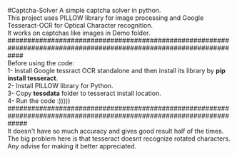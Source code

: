 #Captcha-Solver
A simple captcha solver in python.  
This project uses PILLOW library for image processing and Google Tesseract-OCR for Optical Character recognition.  
It works on captchas like images in Demo folder.   
####################################################################################################################  
Before using the code:  
1- Install Google tessract OCR standalone and then install its library by **pip install tesseract**.  
2- Install PILLOW library for Python.  
3- Copy **tessdata** folder to tesseract install location.  
4- Run the code :)))))  
#####################################################################################################################  
It doesn't have so much accuracy and gives good result half of the times.  
The big problem here is that tesseract doesnt recognize rotated characters.  
Any advise for making it better appreciated.
